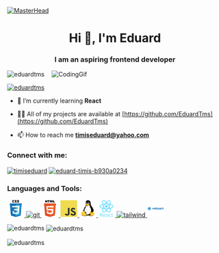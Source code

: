 [![MasterHead](https://www.lambdatest.com/resources/images/news24.gif)](https://eduardtms.io)
<h1 align="center">Hi 👋, I'm Eduard</h1>
<h3 align="center">I am an aspiring frontend developer</h3>
<img align="right" alt="CodingGif" width="400" src="https://www.lambdatest.com/resources/images/news24.gif">

<p align="left"> <img src="https://komarev.com/ghpvc/?username=eduardtms&label=Profile%20views&color=0e75b6&style=flat" alt="eduardtms" /> </p>

<p align="left"> <a href="https://github.com/ryo-ma/github-profile-trophy"><img src="https://github-profile-trophy.vercel.app/?username=eduardtms" alt="eduardtms" /></a> </p>

- 🌱 I’m currently learning **React**

- 👨‍💻 All of my projects are available at [https://github.com/EduardTms](https://github.com/EduardTms)

- 📫 How to reach me **timiseduard@yahoo.com**

<h3 align="left">Connect with me:</h3>
<p align="left">
<a href="https://codepen.io/timiseduard" target="blank"><img align="center" src="https://raw.githubusercontent.com/rahuldkjain/github-profile-readme-generator/master/src/images/icons/Social/codepen.svg" alt="timiseduard" height="30" width="40" /></a>
<a href="https://linkedin.com/in/eduard-timis-b930a0234" target="blank"><img align="center" src="https://raw.githubusercontent.com/rahuldkjain/github-profile-readme-generator/master/src/images/icons/Social/linked-in-alt.svg" alt="eduard-timis-b930a0234" height="30" width="40" /></a>
</p>

<h3 align="left">Languages and Tools:</h3>
<p align="left"> <a href="https://www.w3schools.com/css/" target="_blank" rel="noreferrer"> <img src="https://raw.githubusercontent.com/devicons/devicon/master/icons/css3/css3-original-wordmark.svg" alt="css3" width="40" height="40"/> </a> <a href="https://git-scm.com/" target="_blank" rel="noreferrer"> <img src="https://www.vectorlogo.zone/logos/git-scm/git-scm-icon.svg" alt="git" width="40" height="40"/> </a> <a href="https://www.w3.org/html/" target="_blank" rel="noreferrer"> <img src="https://raw.githubusercontent.com/devicons/devicon/master/icons/html5/html5-original-wordmark.svg" alt="html5" width="40" height="40"/> </a> <a href="https://developer.mozilla.org/en-US/docs/Web/JavaScript" target="_blank" rel="noreferrer"> <img src="https://raw.githubusercontent.com/devicons/devicon/master/icons/javascript/javascript-original.svg" alt="javascript" width="40" height="40"/> </a> <a href="https://www.linux.org/" target="_blank" rel="noreferrer"> <img src="https://raw.githubusercontent.com/devicons/devicon/master/icons/linux/linux-original.svg" alt="linux" width="40" height="40"/> </a> <a href="https://reactjs.org/" target="_blank" rel="noreferrer"> <img src="https://raw.githubusercontent.com/devicons/devicon/master/icons/react/react-original-wordmark.svg" alt="react" width="40" height="40"/> </a> <a href="https://tailwindcss.com/" target="_blank" rel="noreferrer"> <img src="https://www.vectorlogo.zone/logos/tailwindcss/tailwindcss-icon.svg" alt="tailwind" width="40" height="40"/> </a> <a href="https://webpack.js.org" target="_blank" rel="noreferrer"> <img src="https://raw.githubusercontent.com/devicons/devicon/d00d0969292a6569d45b06d3f350f463a0107b0d/icons/webpack/webpack-original-wordmark.svg" alt="webpack" width="40" height="40"/> </a> </p>

<p><img align="left" src="https://github-readme-stats.vercel.app/api/top-langs?username=eduardtms&show_icons=true&locale=en&layout=compact" alt="eduardtms" /></p>

<p>&nbsp;<img align="center" src="https://github-readme-stats.vercel.app/api?username=eduardtms&show_icons=true&theme=dark&locale=en" alt="eduardtms" /></p>

<p><img align="center" src="https://github-readme-streak-stats.herokuapp.com/?user=eduardtms&" alt="eduardtms" /></p>
